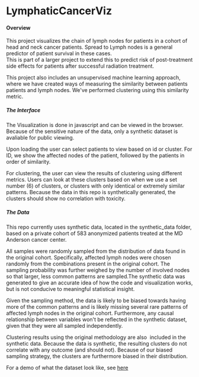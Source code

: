 # LymphaticCancerViz

#### Overview
This project visualizes the chain of lymph nodes for patients in a cohort of head and neck cancer patients.
Spread to Lymph nodes is a general predictor of patient survival in these cases.  
This is part of a larger project to extend this to predict risk of post-treatment side effects for patients after successful radiation treatment.

This project also includes an unsupervised machine learning approach, where we have created ways of measuring the similarity between patients patients and lymph nodes.
We've performed clustering using this similarity metric.

##### The Interface
The Visualization is done in javascript and can be viewed in the browser.  Because of the sensitive nature of the data, only a synthetic dataset is avaliable for public viewing.

Upon loading the user can select patients to view based on id or cluster. 
For ID, we show the affected nodes of the patient, followed by the patients in order of similarity.

For clustering, the user can view the results of clustering using different metrics.  Users can look at these clusters based on when we use a set number (6) of clusters, or clusters with only identical or extremely similar patterns.
Because the data in this repo is synthetically generated, the clusters should show no correlation with toxicity.

##### The Data
This repo currently uses synthetic data, located in the synthetic_data folder, based on a private cohort of 583 anonymized patients treated at the MD Anderson cancer center.  

All samples were randomly sampled from the distribution of data found in the original cohort. Specifically, affected lymph nodes were chosen randomly from the combinations present in the original cohort. The sampling probability was further weighed by the number of involved nodes so that larger, less common patterns are sampled.The synthetic data was generated to give an accurate idea of how the code and visualization works, but is not conducive to meaningful statistical insight. 

Given the sampling method, the data is likely to be biased towards having more of the common patterns and is likely missing several rare patterns of affected lymph nodes in the original cohort. Furthermore, any causal relationship between variables won't be reflected in the synthetic dataset, given that they were all sampled independently. 

Clustering results using the original methodology are also  included in the synthetic data. Because the data is synthetic, the resulting clusters do not correlate with any outcome (and should not). Because of our biased sampling strategy, the clusters are furthermore biased in their distribution.

For a demo of what the dataset look like, see [here](https://github.com/uic-evl/LymphaticCancerViz/blob/master/synthetic_data/CohortAnalysis.ipynb)
